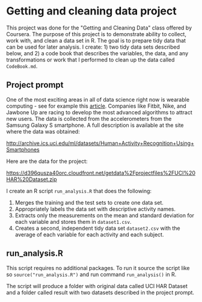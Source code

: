 # Getting and cleaning data project

This project was done for the "Getting and Cleaning Data" class offered by Coursera. The purpose of this project is to demonstrate ability to collect, work with, and clean a data set in R. The goal is to prepare tidy data that can be used for later analysis. I create: 1) two tidy data sets described below, and 2) a code book that describes the variables, the data, and any transformations or work that I performed to clean up the data called `CodeBook.md`. 

## Project prompt
One of the most exciting areas in all of data science right now is wearable computing - see for example this [article](http://example.com/). Companies like Fitbit, Nike, and Jawbone Up are racing to develop the most advanced algorithms to attract new users. The data is collected from the accelerometers from the Samsung Galaxy S smartphone. A full description is available at the site where the data was obtained:

http://archive.ics.uci.edu/ml/datasets/Human+Activity+Recognition+Using+Smartphones

Here are the data for the project:

https://d396qusza40orc.cloudfront.net/getdata%2Fprojectfiles%2FUCI%20HAR%20Dataset.zip

I create an R script `run_analysis.R` that does the following: 

1. Merges the training and the test sets to create one data set.
2. Appropriately labels the data set with descriptive activity names. 
3. Extracts only the measurements on the mean and standard deviation for each variable and stores them in `dataset1.csv`. 
4. Creates a second, independent tidy data set `dataset2.csv` with the average of each variable for each activity and each subject. 

## run_analysis.R
This script requires no additional packages. To run it source the script like so `source("run_analysis.R")` and run command `run_analysis()` in R.

The script will produce a folder with original data called UCI HAR Dataset and a folder called result with two datasets described in the project prompt.


